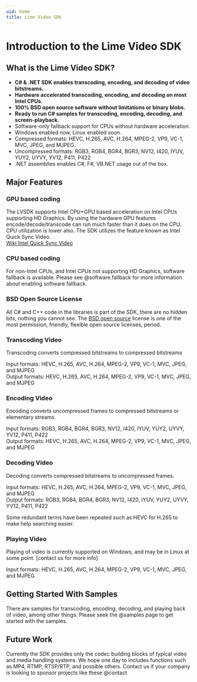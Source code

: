```yaml
---
uid: home
title: Lime Video SDK
---
```

[BSD open source]: https://en.wikipedia.org/wiki/BSD_licenses


# Introduction to the Lime Video SDK  


## What is the Lime Video SDK?

- **C# & .NET SDK enables transcoding, encoding, and decoding of video bitstreams.**
- **Hardware accelerated transcoding, encoding, and decoding on most Intel CPUs.**
- **100% BSD open source software without limitations or binary blobs.** 
- **Ready to run C# samples for transcoding, encoding, decoding, and screen-playback.**
- Software-only fallback support for CPUs without hardware acceleration.
- Windows enabled now, Linux enabled soon.
- Compressed formats: HEVC, H.265, AVC, H.264, MPEG-2, VP9, VC-1, MVC, JPEG, and MJPEG.
- Uncompressed formats: RGB3, RGB4, BGR4, BGR3, NV12, I420, IYUV, YUY2, UYVY, YV12, P411, P422
- .NET assemblies enables C#, F#, VB.NET usage out of the box.


## Major Features
### GPU based coding
The LVSDK supports Intel CPU+GPU based acceleration on Intel CPUs supporting HD Graphics. By using the hardware GPU features encode/decode/transcode can run much faster than it does on the CPU. CPU utilization is lower also. The SDK utilizes the feature known as Intel Quick Sync Video.  
 [Wiki Intel Quick Sync Video](https://en.wikipedia.org/wiki/Intel_Quick_Sync_Video)

### CPU based coding
For non-Intel CPUs, and Intel CPUs not supporting HD Graphics, software fallback is available. Please see @software.fallback for more information about enabling software fallback.

### BSD Open Source License
All C# and C++ code in the libraries is part of the SDK, there are no hidden bits, nothing you cannot see.
The [BSD open source] license is one of the most permission, friendly, flexible open source licenses, period.

### Transcoding Video
Transcoding converts compressed bitstreams to compressed bitstreams

Input formats: HEVC, H.265, AVC, H.264, MPEG-2, VP9, VC-1, MVC, JPEG, and MJPEG<br>
Output formats: HEVC, H.265, AVC, H.264, MPEG-2, VP9, VC-1, MVC, JPEG, and MJPEG<br>

### Encoding Video
Encoding converts uncompressed frames to compressed bitstreams or elementary streams.

Input formats: RGB3, RGB4, BGR4, BGR3, NV12, I420, IYUV, YUY2, UYVY, YV12, P411, P422<br>
Output formats: HEVC, H.265, AVC, H.264, MPEG-2, VP9, VC-1, MVC, JPEG, and MJPEG<br>

### Decoding Video
Decoding converts compressed bitstreams to uncompressed frames.

Input formats: HEVC, H.265, AVC, H.264, MPEG-2, VP9, VC-1, MVC, JPEG, and MJPEG<br>
Output formats: RGB3, RGB4, BGR4, BGR3, NV12, I420, IYUV, YUY2, UYVY, YV12, P411, P422<br>

Some redundant terms have been repeated such as HEVC for H.265 to make help searching easier.

### Playing Video
Playing of video is currently supported on Windows, and may be in Linux at some point. [contact us for more info]

Input formats: HEVC, H.265, AVC, H.264, MPEG-2, VP9, VC-1, MVC, JPEG, and MJPEG<br>


## Getting Started With Samples
There are samples for transcoding, encoding, decoding, and playing back of video, among other things.
Please seek the @samples page to get started with the samples.

## Future Work
Currently the SDK provides only the codec building blocks of typical video and media handling systems.
We hope one day to includes functions such as MP4, RTMP, RTSP/RTP, and possible others. Contact us if your company is looking to sponsor projects like these @contact




